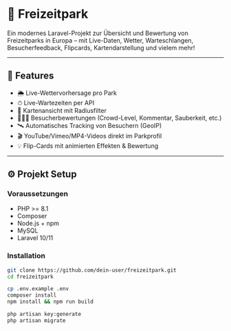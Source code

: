 # 🎢 Freizeitpark

Ein modernes Laravel-Projekt zur Übersicht und Bewertung von Freizeitparks in Europa – mit Live-Daten, Wetter, Warteschlangen, Besucherfeedback, Flipcards, Kartendarstellung und vielem mehr!

---

## 🚀 Features

- 🌦 Live-Wettervorhersage pro Park
- ⏱ Live-Wartezeiten per API
- 📍 Kartenansicht mit Radiusfilter
- 🧑‍🤝‍🧑 Besucherbewertungen (Crowd-Level, Kommentar, Sauberkeit, etc.)
- 🛰️ Automatisches Tracking von Besuchern (GeoIP)
- 🎬 YouTube/Vimeo/MP4-Videos direkt im Parkprofil
- 💡 Flip-Cards mit animierten Effekten & Bewertung

---

## ⚙️ Projekt Setup

### Voraussetzungen

- PHP >= 8.1
- Composer
- Node.js + npm
- MySQL
- Laravel 10/11

### Installation

```bash
git clone https://github.com/dein-user/freizeitpark.git
cd freizeitpark

cp .env.example .env
composer install
npm install && npm run build

php artisan key:generate
php artisan migrate
